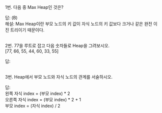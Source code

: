 1번. 다음 중 Max Heap인 것은?<br>

답: (B)<br>
해설: Max Heap이란 부모 노드의 키 값이 자식 노드의 키 값보다 크거나 같은 완전 이진 트리이기 때문이다.<br><br>

2번. 77을 루트로 잡고 다음 숫자들로 Heap을 그려보시오. <br>
[77, 66, 55, 44, 60, 33, 55]<br>

답:<br><br>



3번. Heap에서 부모 노드와 자식 노드의 관계를 서술하시오.<br>

답: <br>
왼쪽 자식 index = (부모 index) * 2 <br>
오른쪽 자식 index = (부모 index) * 2 + 1<br>
부모 index = (자식 index) / 2 <br>